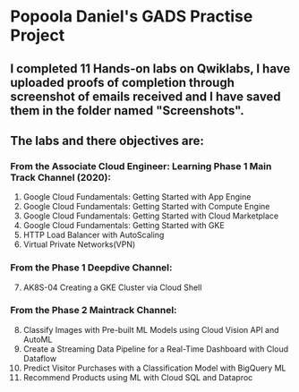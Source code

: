 # Popoola Daniel's GADS Practise Project


## I completed 11 Hands-on labs on Qwiklabs, I have uploaded proofs of completion through screenshot of emails received and I have saved them in the folder named "Screenshots".
## The labs and there objectives are:

### From the Associate Cloud Engineer: Learning Phase 1 Main Track Channel (2020):
1. Google Cloud Fundamentals: Getting Started with App Engine
2. Google Cloud Fundamentals: Getting Started with Compute Engine
3. Google Cloud Fundamentals: Getting Started with Cloud Marketplace
4. Google Cloud Fundamentals: Getting Started with GKE
5. HTTP Load Balancer with AutoScaling
6. Virtual Private Networks(VPN)

### From the Phase 1 Deepdive Channel:
7. AK8S-04 Creating a GKE Cluster via Cloud Shell

### From the Phase 2 Maintrack Channel:
8. Classify Images with Pre-built ML Models using Cloud Vision API and AutoML
9. Create a Streaming Data Pipeline for a Real-Time Dashboard with Cloud Dataflow
10. Predict Visitor Purchases with a Classification Model with BigQuery ML
11. Recommend Products using ML with Cloud SQL and Dataproc



